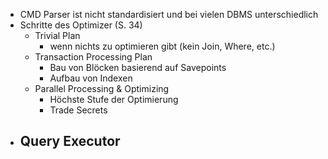 -   CMD Parser ist nicht standardisiert und bei vielen DBMS unterschiedlich
-   Schritte des Optimizer (S. 34)
    -   Trivial Plan
        -   wenn nichts zu optimieren gibt (kein Join, Where, etc.)
    -   Transaction Processing Plan
        -   Bau von Blöcken basierend auf Savepoints
        -   Aufbau von Indexen
    -   Parallel Processing & Optimizing
        -   Höchste Stufe der Optimierung
        -   Trade Secrets
-   Query Executor
    -